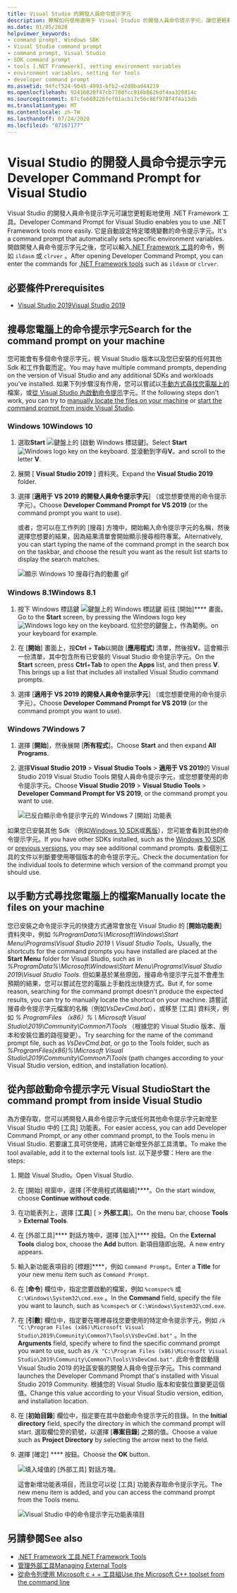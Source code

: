 ```yaml
---
title: Visual Studio 的開發人員命令提示字元
description: 瞭解如何使用適用于 Visual Studio 的開發人員命令提示字元，讓您更輕鬆地使用 .NET 工具。 它會自動設定特定的環境變數。
ms.date: 01/05/2020
helpviewer_keywords:
- command prompt, Windows SDK
- Visual Studio command prompt
- command prompt, Visual Studio
- SDK command prompt
- tools [.NET Framework], setting environment variables
- environment variables, setting for tools
- developer command prompt
ms.assetid: 94fcf524-9045-4993-bfb2-e2d8bad44219
ms.openlocfilehash: 92416820f47cb778dfcc916b8626df4aa328814c
ms.sourcegitcommit: 87cfeb69226fef01acb17c56c86f978f4f4a13db
ms.translationtype: MT
ms.contentlocale: zh-TW
ms.lasthandoff: 07/24/2020
ms.locfileid: "87167177"
---
```

# <a name="developer-command-prompt-for-visual-studio"></a><span data-ttu-id="44deb-104">Visual Studio 的開發人員命令提示字元</span><span class="sxs-lookup"><span data-stu-id="44deb-104">Developer Command Prompt for Visual Studio</span></span>

<span data-ttu-id="44deb-105">Visual Studio 的開發人員命令提示字元可讓您更輕鬆地使用 .NET Framework 工具。</span><span class="sxs-lookup"><span data-stu-id="44deb-105">Developer Command Prompt for Visual Studio enables you to use .NET Framework tools more easily.</span></span> <span data-ttu-id="44deb-106">它是自動設定特定環境變數的命令提示字元。</span><span class="sxs-lookup"><span data-stu-id="44deb-106">It's a command prompt that automatically sets specific environment variables.</span></span> <span data-ttu-id="44deb-107">開啟開發人員命令提示字元之後，您可以輸入[.NET Framework 工具](index.md)的命令，例如 `ildasm` 或 `clrver` 。</span><span class="sxs-lookup"><span data-stu-id="44deb-107">After opening Developer Command Prompt, you can enter the commands for [.NET Framework tools](index.md) such as `ildasm` or `clrver`.</span></span>

## <a name="prerequisites"></a><span data-ttu-id="44deb-108">必要條件</span><span class="sxs-lookup"><span data-stu-id="44deb-108">Prerequisites</span></span>

- [<span data-ttu-id="44deb-109">Visual Studio 2019</span><span class="sxs-lookup"><span data-stu-id="44deb-109">Visual Studio 2019</span></span>](https://visualstudio.microsoft.com/downloads/?utm_medium=microsoft&utm_source=docs.microsoft.com&utm_campaign=inline+link&utm_content=download+vs2019)

## <a name="search-for-the-command-prompt-on-your-machine"></a><span data-ttu-id="44deb-110">搜尋您電腦上的命令提示字元</span><span class="sxs-lookup"><span data-stu-id="44deb-110">Search for the command prompt on your machine</span></span>

<span data-ttu-id="44deb-111">您可能會有多個命令提示字元，視 Visual Studio 版本以及您已安裝的任何其他 Sdk 和工作負載而定。</span><span class="sxs-lookup"><span data-stu-id="44deb-111">You may have multiple command prompts, depending on the version of Visual Studio and any additional SDKs and workloads you've installed.</span></span> <span data-ttu-id="44deb-112">如果下列步驟沒有作用，您可以嘗試以[手動方式尋找您電腦上的](#manually-locate-the-files-on-your-machine)檔案，或[從 Visual Studio 內啟動命令提示](#start-the-command-prompt-from-inside-visual-studio)字元。</span><span class="sxs-lookup"><span data-stu-id="44deb-112">If the following steps don't work, you can try to [manually locate the files on your machine](#manually-locate-the-files-on-your-machine) or [start the command prompt from inside Visual Studio](#start-the-command-prompt-from-inside-visual-studio).</span></span>

### <a name="windows-10"></a><span data-ttu-id="44deb-113">Windows 10</span><span class="sxs-lookup"><span data-stu-id="44deb-113">Windows 10</span></span>

1. <span data-ttu-id="44deb-114">選取**Start** ![ 鍵盤上的 [啟動 Windows 標誌鍵]。](./media/developer-command-prompt-for-vs/windows-logo-key-graphic.png)</span><span class="sxs-lookup"><span data-stu-id="44deb-114">Select **Start** ![Windows logo key on the keyboard.](./media/developer-command-prompt-for-vs/windows-logo-key-graphic.png)</span></span> <span data-ttu-id="44deb-115">並滾動到字母**V**。</span><span class="sxs-lookup"><span data-stu-id="44deb-115">and scroll to the letter **V**.</span></span>

1. <span data-ttu-id="44deb-116">展開 [ **Visual Studio 2019** ] 資料夾。</span><span class="sxs-lookup"><span data-stu-id="44deb-116">Expand the **Visual Studio 2019** folder.</span></span>

1. <span data-ttu-id="44deb-117">選擇 [**適用于 VS 2019 的開發人員命令提示字元**] （或您想要使用的命令提示字元）。</span><span class="sxs-lookup"><span data-stu-id="44deb-117">Choose **Developer Command Prompt for VS 2019** (or the command prompt you want to use).</span></span>

   <span data-ttu-id="44deb-118">或者，您可以在工作列的 [搜尋] 方塊中，開始輸入命令提示字元的名稱，然後選擇您想要的結果，因為結果清單會開始顯示搜尋相符專案。</span><span class="sxs-lookup"><span data-stu-id="44deb-118">Alternatively, you can start typing the name of the command prompt in the search box on the taskbar, and choose the result you want as the result list starts to display the search matches.</span></span>

   ![顯示 Windows 10 搜尋行為的動畫 gif](./media/developer-command-prompt-for-vs/windows10-search.gif)

### <a name="windows-81"></a><span data-ttu-id="44deb-120">Windows 8.1</span><span class="sxs-lookup"><span data-stu-id="44deb-120">Windows 8.1</span></span>

1. <span data-ttu-id="44deb-121">按下 Windows 標誌鍵 ![鍵盤上的 Windows 標誌鍵](./media/developer-command-prompt-for-vs/windows-logo-key-graphic.png) 前往 [開始]\*\*\*\* 畫面。</span><span class="sxs-lookup"><span data-stu-id="44deb-121">Go to the **Start** screen, by pressing the Windows logo key ![Windows logo key on the keyboard.](./media/developer-command-prompt-for-vs/windows-logo-key-graphic.png)</span></span> <span data-ttu-id="44deb-122">位於您的鍵盤上，作為範例。</span><span class="sxs-lookup"><span data-stu-id="44deb-122">on your keyboard for example.</span></span>

1. <span data-ttu-id="44deb-123">在 [**開始**] 畫面上，按**Ctrl** + **Tab**以開啟 [**應用程式**] 清單，然後按**V**。這會顯示一份清單，其中包含所有已安裝的 Visual Studio 命令提示字元。</span><span class="sxs-lookup"><span data-stu-id="44deb-123">On the **Start** screen, press **Ctrl**+**Tab** to open the **Apps** list, and then press **V**. This brings up a list that includes all installed Visual Studio command prompts.</span></span>

1. <span data-ttu-id="44deb-124">選擇 [**適用于 VS 2019 的開發人員命令提示字元**] （或您想要使用的命令提示字元）。</span><span class="sxs-lookup"><span data-stu-id="44deb-124">Choose **Developer Command Prompt for VS 2019** (or the command prompt you want to use).</span></span>

### <a name="windows-7"></a><span data-ttu-id="44deb-125">Windows 7</span><span class="sxs-lookup"><span data-stu-id="44deb-125">Windows 7</span></span>

1. <span data-ttu-id="44deb-126">選擇 [**開始**]，然後展開 [**所有程式**]。</span><span class="sxs-lookup"><span data-stu-id="44deb-126">Choose **Start** and then expand **All Programs**.</span></span>

1. <span data-ttu-id="44deb-127">選擇**Visual Studio 2019**  >  **Visual Studio Tools**  >  **適用于 VS 2019**的 Visual Studio 2019 Visual Studio Tools 開發人員命令提示字元，或您想要使用的命令提示字元。</span><span class="sxs-lookup"><span data-stu-id="44deb-127">Choose **Visual Studio 2019** > **Visual Studio Tools** > **Developer Command Prompt for VS 2019**, or the command prompt you want to use.</span></span>

   ![已反白顯示命令提示字元的 Windows 7 [開始] 功能表](./media/developer-command-prompt-for-vs/windows7-menu.png)

<span data-ttu-id="44deb-129">如果您已安裝其他 Sdk （例如[Windows 10 SDK](https://developer.microsoft.com/windows/downloads/windows-10-sdk)或[舊版](https://developer.microsoft.com/windows/downloads/sdk-archive)），您可能會看到其他的命令提示字元。</span><span class="sxs-lookup"><span data-stu-id="44deb-129">If you have other SDKs installed, such as the [Windows 10 SDK](https://developer.microsoft.com/windows/downloads/windows-10-sdk) or [previous versions](https://developer.microsoft.com/windows/downloads/sdk-archive), you may see additional command prompts.</span></span> <span data-ttu-id="44deb-130">查看個別工具的文件以判斷要使用哪個版本的命令提示字元。</span><span class="sxs-lookup"><span data-stu-id="44deb-130">Check the documentation for the individual tools to determine which version of the command prompt you should use.</span></span>

## <a name="manually-locate-the-files-on-your-machine"></a><span data-ttu-id="44deb-131">以手動方式尋找您電腦上的檔案</span><span class="sxs-lookup"><span data-stu-id="44deb-131">Manually locate the files on your machine</span></span>

<span data-ttu-id="44deb-132">您已安裝之命令提示字元的快捷方式通常會放在 Visual Studio 的 [**開始功能表**] 資料夾中，例如 *%ProgramData%\Microsoft\Windows\Start Menu\Programs\Visual Studio 2019 \ Visual Studio Tools*。</span><span class="sxs-lookup"><span data-stu-id="44deb-132">Usually, the shortcuts for the command prompts you have installed are placed at the **Start Menu** folder for Visual Studio, such as in *%ProgramData%\Microsoft\Windows\Start Menu\Programs\Visual Studio 2019\Visual Studio Tools*.</span></span> <span data-ttu-id="44deb-133">但如果基於某些原因，搜尋命令提示字元並不會產生預期的結果，您可以嘗試在您的電腦上手動找出快捷方式。</span><span class="sxs-lookup"><span data-stu-id="44deb-133">But if, for some reason, searching for the command prompt doesn't produce the expected results, you can try to manually locate the shortcut on your machine.</span></span> <span data-ttu-id="44deb-134">請嘗試搜尋命令提示字元檔案的名稱（例如*VsDevCmd.bat*），或移至 [工具] 資料夾，例如 *% ProgramFiles （x86）% \ Microsoft Visual Studio\2019\Community\Common7\Tools* （根據您的 Visual Studio 版本、版本和安裝位置的路徑變更）。</span><span class="sxs-lookup"><span data-stu-id="44deb-134">Try searching for the name of the command prompt file, such as *VsDevCmd.bat*, or go to the Tools folder, such as *%ProgramFiles(x86)%\Microsoft Visual Studio\2019\Community\Common7\Tools* (path changes according to your Visual Studio version, edition, and installation location).</span></span>

## <a name="start-the-command-prompt-from-inside-visual-studio"></a><span data-ttu-id="44deb-135">從內部啟動命令提示字元 Visual Studio</span><span class="sxs-lookup"><span data-stu-id="44deb-135">Start the command prompt from inside Visual Studio</span></span>

<span data-ttu-id="44deb-136">為方便存取，您可以將開發人員命令提示字元或任何其他命令提示字元新增至 Visual Studio 中的 [工具] 功能表。</span><span class="sxs-lookup"><span data-stu-id="44deb-136">For easier access, you can add Developer Command Prompt, or any other command prompt, to the Tools menu in Visual Studio.</span></span> <span data-ttu-id="44deb-137">若要讓工具可供使用，請將它新增至外部工具清單。</span><span class="sxs-lookup"><span data-stu-id="44deb-137">To make the tool available, add it to the external tools list.</span></span> <span data-ttu-id="44deb-138">以下是步驟：</span><span class="sxs-lookup"><span data-stu-id="44deb-138">Here are the steps:</span></span>

1. <span data-ttu-id="44deb-139">開啟 Visual Studio。</span><span class="sxs-lookup"><span data-stu-id="44deb-139">Open Visual Studio.</span></span>

1. <span data-ttu-id="44deb-140">在 [開始] 視窗中，選擇 [不使用程式碼繼續]\*\*\*\*。</span><span class="sxs-lookup"><span data-stu-id="44deb-140">On the start window, choose **Continue without code**.</span></span>

1. <span data-ttu-id="44deb-141">在功能表列上，選擇 [**工具**] [  >  **外部工具**]。</span><span class="sxs-lookup"><span data-stu-id="44deb-141">On the menu bar, choose **Tools** > **External Tools**.</span></span>

1. <span data-ttu-id="44deb-142">在 [外部工具]\*\*\*\* 對話方塊中，選擇 [加入]\*\*\*\* 按鈕。</span><span class="sxs-lookup"><span data-stu-id="44deb-142">On the **External Tools** dialog box, choose the **Add** button.</span></span> <span data-ttu-id="44deb-143">新項目隨即出現。</span><span class="sxs-lookup"><span data-stu-id="44deb-143">A new entry appears.</span></span>

1. <span data-ttu-id="44deb-144">輸入新功能表項目的 [標題]\*\*\*\*，例如 `Command Prompt`。</span><span class="sxs-lookup"><span data-stu-id="44deb-144">Enter a **Title** for your new menu item such as `Command Prompt`.</span></span>

1. <span data-ttu-id="44deb-145">在 [**命令**] 欄位中，指定您要啟動的檔案，例如 `%comspec%` 或 `C:\Windows\System32\cmd.exe` 。</span><span class="sxs-lookup"><span data-stu-id="44deb-145">In the **Command** field, specify the file you want to launch, such as `%comspec%` or `C:\Windows\System32\cmd.exe`.</span></span>

1. <span data-ttu-id="44deb-146">在 [**引數**] 欄位中，指定要在哪裡尋找您要使用的特定命令提示字元，例如 `/k "C:\Program Files (x86)\Microsoft Visual Studio\2019\Community\Common7\Tools\VsDevCmd.bat"` 。</span><span class="sxs-lookup"><span data-stu-id="44deb-146">In the **Arguments** field, specify where to find the specific command prompt you want to use, such as `/k "C:\Program Files (x86)\Microsoft Visual Studio\2019\Community\Common7\Tools\VsDevCmd.bat"`.</span></span> <span data-ttu-id="44deb-147">此命令會啟動隨 Visual Studio 2019 的社區安裝的開發人員命令提示字元。</span><span class="sxs-lookup"><span data-stu-id="44deb-147">This command launches the Developer Command Prompt that's installed with Visual Studio 2019 Community.</span></span> <span data-ttu-id="44deb-148">根據您的 Visual Studio 版本和安裝位置變更這個值。</span><span class="sxs-lookup"><span data-stu-id="44deb-148">Change this value according to your Visual Studio version, edition, and installation location.</span></span>

1. <span data-ttu-id="44deb-149">在 [**初始目錄**] 欄位中，指定要在其中啟動命令提示字元的目錄。</span><span class="sxs-lookup"><span data-stu-id="44deb-149">In the **Initial directory** field, specify the directory in which the command prompt will start.</span></span> <span data-ttu-id="44deb-150">選取欄位旁的箭號，以選擇 [**專案目錄**] 之類的值。</span><span class="sxs-lookup"><span data-stu-id="44deb-150">Choose a value such as **Project Directory** by selecting the arrow next to the field.</span></span>

1. <span data-ttu-id="44deb-151">選擇 [確定] \*\*\*\* 按鈕。</span><span class="sxs-lookup"><span data-stu-id="44deb-151">Choose the **OK** button.</span></span>

   ![填入域值的 [外部工具] 對話方塊。](./media/developer-command-prompt-for-vs/add-external-tool.png)

   <span data-ttu-id="44deb-153">這會新增功能表項目，而且您可以從 [工具] 功能表存取命令提示字元。</span><span class="sxs-lookup"><span data-stu-id="44deb-153">The new menu item is added, and you can access the command prompt from the Tools menu.</span></span>

   ![Visual Studio 中的命令提示字元功能表項目](./media/developer-command-prompt-for-vs/command-prompt-vs-menu.png)

## <a name="see-also"></a><span data-ttu-id="44deb-155">另請參閱</span><span class="sxs-lookup"><span data-stu-id="44deb-155">See also</span></span>

- [<span data-ttu-id="44deb-156">.NET Framework 工具</span><span class="sxs-lookup"><span data-stu-id="44deb-156">.NET Framework Tools</span></span>](index.md)
- [<span data-ttu-id="44deb-157">管理外部工具</span><span class="sxs-lookup"><span data-stu-id="44deb-157">Managing External Tools</span></span>](/visualstudio/ide/managing-external-tools)
- [<span data-ttu-id="44deb-158">從命令列使用 Microsoft c + + 工具組</span><span class="sxs-lookup"><span data-stu-id="44deb-158">Use the Microsoft C++ toolset from the command line</span></span>](/cpp/build/building-on-the-command-line)
